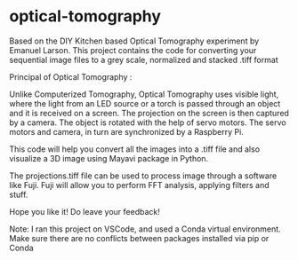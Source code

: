 # optical-tomography
Based on the DIY Kitchen based Optical Tomography experiment by Emanuel Larson. This project contains the code for converting your sequential image files to a grey scale, normalized and stacked .tiff format

Principal of Optical Tomography :

Unlike Computerized Tomography, Optical Tomography uses visible light, where the light from an LED source or a torch is passed through an object and it is received on a screen. The projection on the screen is then captured by a camera. The object is rotated with the help of servo motors. The servo motors and camera, in turn are synchronized by a Raspberry Pi.

This code will help you convert all the images into a .tiff file and also visualize a 3D image using Mayavi package in Python. 

The projections.tiff file can be used to process image through a software like Fuji. Fuji will allow you to perform FFT analysis, applying filters and stuff.

Hope you like it! Do leave your feedback!

Note: I ran this project on VSCode, and used a Conda virtual environment. Make sure there are no conflicts between packages installed via pip or Conda
